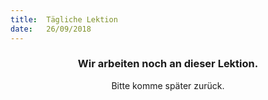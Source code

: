 ```yaml
---
title:  Tägliche Lektion
date:   26/09/2018
---
```


### <center>Wir arbeiten noch an dieser Lektion.</center>
<center>Bitte komme später zurück.</center>